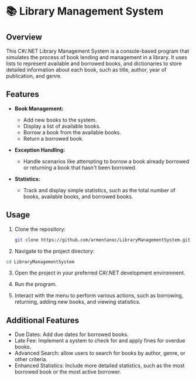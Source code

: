 # 📚 Library Management System

## Overview

This C#/.NET Library Management System is a console-based program that simulates the process of book lending and management in a library. 
It uses lists to represent available and borrowed books, and dictionaries to store detailed information about each book, such as title, author, year of publication, and genre.

## Features

- **Book Management:**
  - Add new books to the system.
  - Display a list of available books.
  - Borrow a book from the available books.
  - Return a borrowed book.

- **Exception Handling:**
  - Handle scenarios like attempting to borrow a book already borrowed or returning a book that hasn't been borrowed.

- **Statistics:**
  - Track and display simple statistics, such as the total number of books, available books, and borrowed books.

## Usage

1. Clone the repository:

   ```bash
   git clone https://github.com/armentanoc/LibraryManagementSystem.git
   ```
2. Navigate to the project directory:

  ```bash
  cd LibraryManagementSystem
  ```

3. Open the project in your preferred C#/.NET development environment.

4. Run the program.

5. Interact with the menu to perform various actions, such as borrowing, returning, adding new books, and viewing statistics.

## Additional Features 
* Due Dates: Add due dates for borrowed books.
* Late Fee: Implement a system to check for and apply fines for overdue books.
* Advanced Search: allow users to search for books by author, genre, or other criteria.
* Enhanced Statistics: Include more detailed statistics, such as the most borrowed book or the most active borrower.
